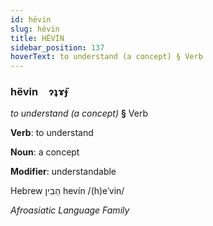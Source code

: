 ```yaml
---
id: hëvin
slug: hëvin
title: HËVİN
sidebar_position: 137
hoverText: to understand (a concept) § Verb
---
```


### hëvin&emsp;<span kind="abugida">ɂʇɤ̃ɟ</span>

*to understand (a concept)* **§** Verb

**Verb**: to understand

**Noun**: a concept

**Modifier**: understandable

Hebrew הֵבִין hevín /(h)eˈvin/

*Afroasiatic Language Family*